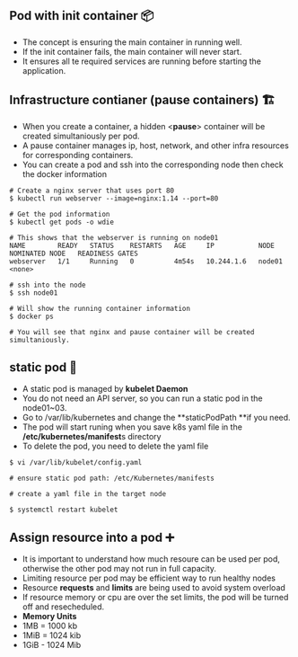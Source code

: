 ## Pod with init container 📦

- The concept is ensuring the main container in running well.
- If the init container fails, the main container will never start. 
- It ensures all te required services are running before starting the application.


## Infrastructure contianer (pause containers) 🏗

- When you create a container, a hidden <**pause**> container will be created simultaniously per pod.
- A pause container manages ip, host, network, and other infra resources for corresponding containers. 
- You can create a pod and ssh into the corresponding node then check the docker information 

```
# Create a nginx server that uses port 80 
$ kubectl run webserver --image=nginx:1.14 --port=80

# Get the pod information 
$ kubectl get pods -o wdie 

# This shows that the webserver is running on node01 
NAME        READY   STATUS    RESTARTS   AGE     IP           NODE     NOMINATED NODE   READINESS GATES
webserver   1/1     Running   0          4m54s   10.244.1.6   node01   <none>  

# ssh into the node 
$ ssh node01

# Will show the running container information 
$ docker ps 

# You will see that nginx and pause container will be created simultaniously.
```

## static pod 🎃

- A static pod is managed by **kubelet Daemon**
- You do not need an API server, so you can run a static pod in the node01~03.
- Go to /var/lib/kubernetes and change the **staticPodPath **if you need.
- The pod will start runing when you save k8s yaml file in the **/etc/kubernetes/manifest**s directory
- To delete the pod, you need to delete the yaml file 

```
$ vi /var/lib/kubelet/config.yaml 

# ensure static pod path: /etc/Kubernetes/manifests

# create a yaml file in the target node 

$ systemctl restart kubelet
```

## Assign resource into a pod ➕

- It is important to understand how much resoure can be used per pod, otherwise the other pod may not run in full capacity. 
- Limiting resource per pod may be efficient way to run healthy nodes
- Resource **requests** and **limits** are being used to avoid system overload
- If resource memory or cpu are over the set limits, the pod will be turned off and resecheduled.
- **Memory Units**
- 1MB = 1000 kb
- 1MiB = 1024 kib
- 1GiB - 1024 Mib


